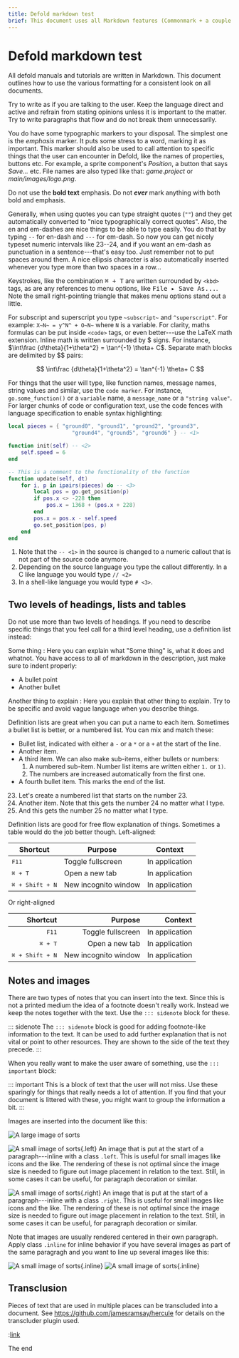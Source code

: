 ```yaml
---
title: Defold markdown test
brief: This document uses all Markdown features (Commonmark + a couple of extensions) that the Defold docs use.
---
```


# Defold markdown test

All defold manuals and tutorials are written in Markdown. This document outlines how to use the various formatting for a consistent look on all documents.

Try to write as if you are talking to the user. Keep the language direct and active and refrain from stating opinions unless it is important to the matter. Try to write paragraphs that flow and do not break them unnecessarily.

You do have some typographic markers to your disposal. The simplest one is the *emphasis* marker. It puts some stress to a word, marking it as important. This marker should also be used to call attention to specific things that the user can encounter in Defold, like the names of properties, buttons etc. For example, a sprite component's *Position*, a button that says *Save...* etc. File names are also typed like that: *game.project* or *main/images/logo.png*.

Do not use the **bold text** emphasis. Do not ***ever*** mark anything with both bold and emphasis.

Generally, when using quotes you can type straight quotes (`""`) and they get automatically converted to "nice typographically correct quotes". Also, the en and em-dashes are nice things to be able to type easily. You do that by typing `--` for en-dash and `---` for em-dash. So now you can get nicely typeset numeric intervals like 23--24, and if you want an em-dash as punctuation in a sentence---that's easy too. Just remember not to put spaces around them. A nice ellipsis character is also automatically inserted whenever you type more than two spaces in a row...

Keystrokes, like the combination <kbd>⌘ + T</kbd> are written surrounded by `<kbd>` tags, as are any references to menu options, like <kbd>File ▸ Save As...</kbd>. Note the small right-pointing triangle that makes menu options stand out a little.

For subscript and superscript you type `~subscript~` and `^superscript^`. For example: <code>X~N~ = y^N^ + O~N~</code> where `N` is a variable. For clarity, maths formulas can be put inside `<code>` tags, or even better---use the LaTeX math extension. Inline math is written surrounded by \$ signs. For instance, $\int\frac {d\theta}{1+\theta^2} = \tan^{-1} \theta+ C$. Separate math blocks are delimited by $$ pairs:

$$
\int\frac {d\theta}{1+\theta^2} = \tan^{-1} \theta+ C
$$

For things that the user will type, like function names, message names, string values and similar, use the `code marker`. For instance, `go.some_function()` or a `variable` name, a `message_name` or a `"string value"`. For larger chunks of code or configuration text, use the code fences with language specification to enable syntax highlighting:

```lua
local pieces = { "ground0", "ground1", "ground2", "ground3",
                    "ground4", "ground5", "ground6" } -- <1>

function init(self) -- <2>
    self.speed = 6
end

-- This is a comment to the functionality of the function
function update(self, dt)
    for i, p in ipairs(pieces) do -- <3>
        local pos = go.get_position(p)
        if pos.x <> -228 then
            pos.x = 1368 + (pos.x + 228)
        end
        pos.x = pos.x - self.speed
        go.set_position(pos, p)
    end
end
```
1. Note that the `-- <1>` in the source is changed to a numeric callout that is not part of
   the source code anymore.
2. Depending on the source language you type the callout differently. In a C like language
   you would type `// <2>`
3. In a shell-like language you would type `# <3>`.

## Two levels of headings, lists and tables

Do not use more than two levels of headings. If you need to describe specific things that you feel call for a third level heading, use a definition list instead:

Some thing
: Here you can explain what "Some thing" is, what it does and whatnot. You have access to all of markdown in the description, just make sure to indent properly:
  - A bullet point
  - Another bullet

Another thing to explain
: Here you explain that other thing to explain. Try to be specific and avoid vague language when you describe things.

Definition lists are great when you can put a name to each item. Sometimes a bullet list is better, or a numbered list. You can mix and match these:

- Bullet list, indicated with either a `-` or a `*` or a `+` at the start of the line.
- Another item.
- A third item. We can also make sub-items, either bullets or numbers:
    1. A numbered sub-item. Number list items are written either `1.` or `1)`.
    2. The numbers are increased automatically from the first one.
- A fourth bullet item. This marks the end of the list.

23. Let's create a numbered list that starts on the number 23.
1. Another item. Note that this gets the number 24 no matter what I type.
0. And this gets the number 25 no matter what I type.

Definition lists are good for free flow explanation of things. Sometimes a table would do the job better though. Left-aligned:

| Shortcut                  | Purpose               | Context        |
| ------------------------- | --------------------- | -------------- |
| <kbd>F11</kbd>            | Toggle fullscreen     | In application |
| <kbd>⌘ + T</kbd>         | Open a new tab        | In application |
| <kbd>⌘ + Shift + N</kbd> | New incognito window  | In application |

Or right-aligned

| Shortcut                  | Purpose               | Context        |
| ------------------------: | --------------------: | -------------: |
| <kbd>F11</kbd>            | Toggle fullscreen     | In application |
| <kbd>⌘ + T</kbd>         | Open a new tab        | In application |
| <kbd>⌘ + Shift + N</kbd> | New incognito window  | In application |


## Notes and images

There are two types of notes that you can insert into the text. Since this is not a printed medium the idea of a footnote doesn't really work. Instead we keep the notes together with the text. Use the `::: sidenote` block for these.

::: sidenote
The `::: sidenote` block is good for adding footnote-like information to the text. It can be used to add further explanation that is not vital or point to other resources. They are shown to the side of the text they precede.
:::

When you really want to make the user aware of something, use the `::: important` block:

::: important
This is a block of text that the user will not miss. Use these sparingly for things that really needs a lot of attention. If you find that your document is littered with these, you might want to group the information a bit.
:::

Images are inserted into the document like this:

![A large image of sorts](images/test/large.png)

![A small image of sorts](images/test/tiny.png){.left} An image that is put at the start of a paragraph---inline with a class `.left`. This is useful for small images like icons and the like. The rendering of these is not optimal since the image size is needed to figure out image placement in relation to the text. Still, in some cases it can be useful, for paragraph decoration or similar.

![A small image of sorts](images/test/tiny.png){.right} An image that is put at the start of a paragraph---inline with a class `.right`. This is useful for small images like icons and the like. The rendering of these is not optimal since the image size is needed to figure out image placement in relation to the text. Still, in some cases it can be useful, for paragraph decoration or similar.

Note that images are usually rendered centered in their own paragraph. Apply class `.inline` for inline behavior if you have several images as part of the same paragragh and you want to line up several images like this:

![A small image of sorts](images/test/small.png){.inline}
![A small image of sorts](images/test/small.png){.inline}

## Transclusion

Pieces of text that are used in multiple places can be transcluded into a document. See https://github.com/jamesramsay/hercule for details on the transcluder plugin used.

:[link](../shared/test.md)

The end